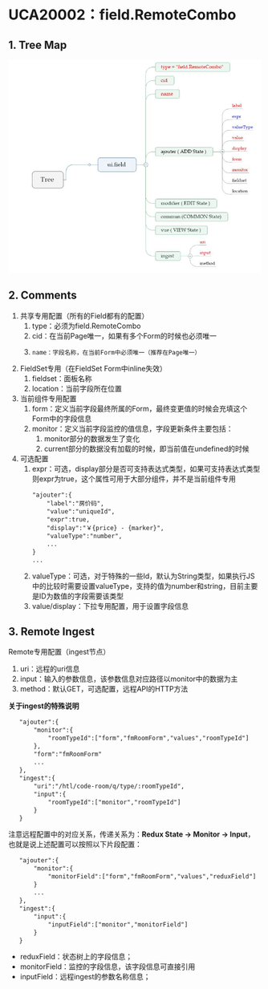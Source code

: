 # UCA20002：field.RemoteCombo

## 1. Tree Map

![](/engine/spec/component/img/field-002-01.JPG)

## 2. Comments

1. 共享专用配置（所有的Field都有的配置）
   1. type：必须为field.RemoteCombo
   2. cid：在当前Page唯一，如果有多个Form的时候也必须唯一
   3. ```
      name：字段名称，在当前Form中必须唯一（推荐在Page唯一）
      ```
2. FieldSet专用（在FieldSet Form中inline失效）
   1. fieldset：面板名称
   2. location：当前字段所在位置
3. 当前组件专用配置
   1. form：定义当前字段最终所属的Form，最终变更值的时候会充填这个Form中的字段信息
   2. monitor：定义当前字段监控的值信息，字段更新条件主要包括：
      1. monitor部分的数据发生了变化
      2. current部分的数据没有加载的时候，即当前值在undefined的时候
4. 可选配置
   1. expr：可选，display部分是否可支持表达式类型，如果可支持表达式类型则expr为true，这个属性可用于大部分组件，并不是当前组件专用
      ```
      "ajouter":{
          "label":"房价码",
          "value":"uniqueId",
          "expr":true,
          "display":"￥{price} - {marker}",
          "valueType":"number",
          ...
      }
      ...
      ```
   2. valueType：可选，对于特殊的一些Id，默认为String类型，如果执行JS中的比较时需要设置valueType，支持的值为number和string，目前主要是ID为数值的字段需要该类型
   3. value/display：下拉专用配置，用于设置字段信息

## 3. Remote Ingest

Remote专用配置（ingest节点）

1. uri：远程的uri信息
2. input：输入的参数信息，该参数信息对应路径以monitor中的数据为主
3. method：默认GET，可选配置，远程API的HTTP方法

**关于ingest的特殊说明**

```
   "ajouter":{
       "monitor":{
           "roomTypeId":["form","fmRoomForm","values","roomTypeId"]
       },
       "form":"fmRoomForm"
       ...
   },
   "ingest":{
       "uri":"/htl/code-room/q/type/:roomTypeId",
       "input":{
           "roomTypeId":["monitor","roomTypeId"]
       }
   }
```

注意远程配置中的对应关系，传递关系为：**Redux State -&gt; Monitor -&gt; Input**，也就是说上述配置可以按照以下片段配置：

```
   "ajouter":{
       "monitor":{
           "monitorField":["form","fmRoomForm","values","reduxField"]
       }
       ...
   },
   "ingest":{
       "input":{
           "inputField":["monitor","monitorField"]
       }
   }
```

* reduxField：状态树上的字段信息；
* monitorField：监控的字段信息，该字段信息可直接引用
* inputField：远程ingest的参数名称信息；



